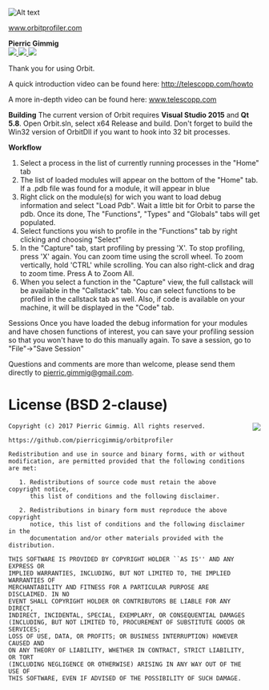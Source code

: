 ![Alt text](logos/orbit_logo.png)

www.orbitprofiler.com

**Pierric Gimmig**  
[ <img src="https://github.com/pierricgimmig/orbitprofiler/blob/master/logos/twitter.png">](https://twitter.com/pierricgimmig)[ <img src="https://github.com/pierricgimmig/orbitprofiler/blob/master/logos/linkedin.png">](https://www.linkedin.com/in/pgimmig/)[ <img src="https://github.com/pierricgimmig/orbitprofiler/blob/master/logos/mail.png">](mailto:pierric.gimmig@gmail.com)

Thank you for using Orbit.

A quick introduction video can be found here:
http://telescopp.com/howto

A more in-depth video can be found here:
www.telescopp.com

**Building**
The current version of Orbit requires **Visual Studio 2015** and **Qt 5.8**.  Open Orbit.sln, select x64 Release and build.  Don't forget to build the Win32 version of OrbitDll if you want to hook into 32 bit processes.

**Workflow**
1. Select a process in the list of currently running processes in the "Home" tab
2. The list of loaded modules will appear on the bottom of the "Home" tab.  If a .pdb file was found for a module, it will appear in blue
3. Right click on the module(s) for wich you want to load debug information and select "Load Pdb".  Wait a little bit for Orbit to parse the pdb.  Once its done, The "Functions", "Types" and "Globals" tabs will get populated.
4. Select functions you wish to profile in the "Functions" tab by right clicking and choosing "Select"
5. In the "Capture" tab, start profiling by pressing 'X'.  To stop profiling, press 'X' again.  You can zoom time using the scroll wheel.  To zoom vertically, hold 'CTRL' while scrolling.  You can also right-click and drag to zoom time.  Press A to Zoom All.
6. When you select a function in the "Capture" view, the full callstack will be available in the "Callstack" tab.  You can select functions to be profiled in the callstack tab as well.  Also, if code is available on your machine, it will be displayed in the "Code" tab.

Sessions
Once you have loaded the debug information for your modules and have chosen functions of interest, you can save your profiling session so that you won't have to do this manually again.  To save a session, go to "File"->"Save Session"

Questions and comments are more than welcome, please send them directly to pierric.gimmig@gmail.com.

License (BSD 2-clause)
======

<a href="http://opensource.org/licenses/BSD-2-Clause" target="_blank">
<img align="right" src="http://opensource.org/trademarks/opensource/OSI-Approved-License-100x137.png">
</a>

	Copyright (c) 2017 Pierric Gimmig. All rights reserved.
	
	https://github.com/pierricgimmig/orbitprofiler
	
	Redistribution and use in source and binary forms, with or without
	modification, are permitted provided that the following conditions are met:
	
	   1. Redistributions of source code must retain the above copyright notice,
	      this list of conditions and the following disclaimer.
	
	   2. Redistributions in binary form must reproduce the above copyright
	      notice, this list of conditions and the following disclaimer in the
	      documentation and/or other materials provided with the distribution.
	
	THIS SOFTWARE IS PROVIDED BY COPYRIGHT HOLDER ``AS IS'' AND ANY EXPRESS OR
	IMPLIED WARRANTIES, INCLUDING, BUT NOT LIMITED TO, THE IMPLIED WARRANTIES OF
	MERCHANTABILITY AND FITNESS FOR A PARTICULAR PURPOSE ARE DISCLAIMED. IN NO
	EVENT SHALL COPYRIGHT HOLDER OR CONTRIBUTORS BE LIABLE FOR ANY DIRECT,
	INDIRECT, INCIDENTAL, SPECIAL, EXEMPLARY, OR CONSEQUENTIAL DAMAGES
	(INCLUDING, BUT NOT LIMITED TO, PROCUREMENT OF SUBSTITUTE GOODS OR SERVICES;
	LOSS OF USE, DATA, OR PROFITS; OR BUSINESS INTERRUPTION) HOWEVER CAUSED AND
	ON ANY THEORY OF LIABILITY, WHETHER IN CONTRACT, STRICT LIABILITY, OR TORT
	(INCLUDING NEGLIGENCE OR OTHERWISE) ARISING IN ANY WAY OUT OF THE USE OF
	THIS SOFTWARE, EVEN IF ADVISED OF THE POSSIBILITY OF SUCH DAMAGE. 
